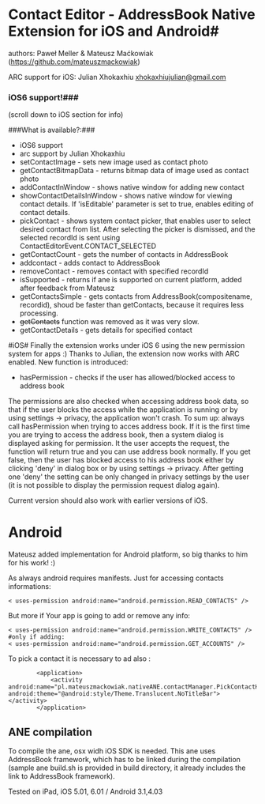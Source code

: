 # Contact Editor - AddressBook Native Extension for iOS and Android#

authors: Paweł Meller & Mateusz Maćkowiak (https://github.com/mateuszmackowiak)

ARC support for iOS: Julian Xhokaxhiu <xhokaxhiujulian@gmail.com>

### iOS6 support!###
(scroll down to iOS section for info)

###What is available?:###

* iOS6 support
* arc support by Julian Xhokaxhiu
* setContactImage - sets new image used as contact photo
* getContactBitmapData - returns bitmap data of image used as contact photo
* addContactInWindow - shows native window for adding new contact
* showContactDetailsInWindow - shows native window for viewing contact details. If 'isEditable' parameter is set to true, enables editing of contact details.
* pickContact - shows system contact picker, that enables user to select desired contact from list. After selecting the picker is dismissed, and the selected recordId is sent using ContactEditorEvent.CONTACT_SELECTED 
* getContactCount - gets the number of contacts in AddressBook
* addcontact - adds contact to AddressBook
* removeContact - removes contact with specified recordId
* isSupported - returns if ane is supported on current platform, added after feedback from Mateusz
* getContactsSimple - gets contacts from AddressBook(compositename, recordid), shoud be faster than getContacts, because it requires less processing.
* <del>getContacts</del> function was removed as it was very slow.
* getContactDetails - gets details for specified contact

#iOS#
Finally the extension works under iOS 6 using the new permission system for apps :) Thanks to Julian, the extension now works with ARC enabled. New function is introduced:

* hasPermission - checks if the user has allowed/blocked access to address book

The permissions are also checked when accessing address book data, so that if the user blocks the access while the application is running or by using settings -> privacy, the application won't crash.
To sum up: always call hasPermission when trying to acces address book. If it is the first time you are trying to access the address book, then a system dialog is displayed asking for permission. It the user accepts the request, the function will return true and you can use address book normally. If you get false, then the user has blocked access to his address book either by clicking 'deny' in dialog box or by using settings -> privacy.
After getting one 'deny' the setting can be only changed in privacy settings by the user (it is not possible to display the permission request dialog again).

Current version should also work with earlier versions of iOS.

# Android #
Mateusz added implementation for Android platform, so big thanks to him for his work! :)

As always android requires manifests. Just for accessing contacts informations:

    < uses-permission android:name="android.permission.READ_CONTACTS" />
  
But more if Your app is going to add or remove any info:

    < uses-permission android:name="android.permission.WRITE_CONTACTS" />
    #only if adding:
    < uses-permission android:name="android.permission.GET_ACCOUNTS" />
    
To pick a contact it is necessary to ad also : 
			
			<application>
				<activity android:name="pl.mateuszmackowiak.nativeANE.contactManager.PickContactHandler" android:theme="@android:style/Theme.Translucent.NoTitleBar"></activity>
			</application>
			
## ANE compilation ##
To compile the ane, osx widh iOS SDK is needed. This ane uses AddressBook framework, which has to be linked during the compilation (sample ane build.sh is provided in build directory, it already includes the link to AddressBook framework).

Tested on iPad, iOS 5.01, 6.01 / Android 3.1,4.03